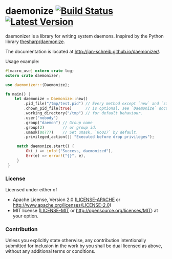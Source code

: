 daemonize [![Build Status](https://travis-ci.org/knsd/daemonize.svg?branch=master)](https://travis-ci.org/knsd/daemonize) [![Latest Version](https://img.shields.io/cratddes/v/daemonize.svg)](https://crates.io/crates/daemonizer/)
=========


daemonizer is a library for writing system daemons. Inspired by the Python library [thesharp/daemonize](https://github.com/thesharp/daemonize).

The documentation is located at http://jan-schreib.github.io/daemonizer/.

Usage example:

```rust
#[macro_use] extern crate log;
extern crate daemonizer;

use daemonizer::{Daemonize};

fn main() {
    let daemonize = Daemonize::new()
        .pid_file("/tmp/test.pid") // Every method except `new` and `start`
        .chown_pid_file(true)      // is optional, see `Daemonize` documentation
        .working_directory("/tmp") // for default behaviour.
        .user("nobody")
        .group("daemon") // Group name
        .group(2)        // or group id.
        .umask(0o777)    // Set umask, `0o027` by default.
        .privileged_action(|| "Executed before drop privileges");

     match daemonize.start() {
         Ok(_) => info!("Success, daemonized"),
         Err(e) => error!("{}", e),
     }
 }
```

### License

Licensed under either of
 * Apache License, Version 2.0 ([LICENSE-APACHE](LICENSE-APACHE) or http://www.apache.org/licenses/LICENSE-2.0)
 * MIT license ([LICENSE-MIT](LICENSE-MIT) or http://opensource.org/licenses/MIT)
at your option.

### Contribution

Unless you explicitly state otherwise, any contribution intentionally submitted
for inclusion in the work by you shall be dual licensed as above, without any
additional terms or conditions.
